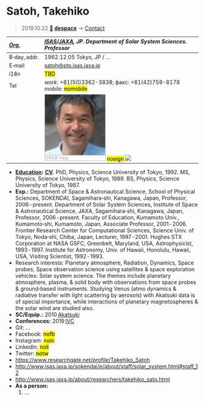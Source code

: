 # Satoh, Takehiko
> 2019.10.22 **[🚀](../index/index.md) [despace](index.md)** → [Contact](contact.md)

|*[Org.](contact.md)*|*[ISAS](zz_isas.md)/[JAXA](zz_jaxa.md), JP. Department of Solar System Sciences. Professor*|
|:--|:--|
|B‑day, addr.|1962.12.05 Tokyo, JP / …|
|E‑mail|<satoh@stp.isas.jaxa.jp>|
|i18n|<mark>TBD</mark>|
|Tel|*work:* +81(50)3362-3838; факс: +81(42)759-8178 *mobile:* <mark>nomobile</mark>|
||[![](f/contact/s/satoh1_photo_thumb.jpg)](f/contact/s/satoh1_photo.jpg) <mark>nosign</mark> [![](f/contact//1_sign_thumb.jpg)](f/contact//1_sign.png)|

   - **[Education](edu.md):** **[CV](f/contact/s/satoh1_cv.pdf).** PhD, Physics, Science University of Tokyo, 1992. MS, Physics, Science University of Tokyo, 1989. BS, Physics, Science University of Tokyo, 1987.
   - **Exp.:** Department of Space & Astronautical Science, School of Physical Sciences, SOKENDAI, Sagamihara‑shi, Kanagawa, Japan, Professor, 2006 ‑ present. Department of Solar System Sciences, Institute of Space & Astronautical Science, JAXA, Sagamihara‑shi, Kanagawa, Japan, Professor, 2006 ‑ present. Faculty of Education, Kumamoto Univ., Kumamoto‑shi, Kumamoto, Japan, Associate Professor, 2001 ‑ 2006. Frontier Research Center for Computational Sciences, Science Univ. of Tokyo, Noda‑shi, Chiba, Japan, Lecturer, 1997 ‑ 2001. Hughes STX Corporation at NASA GSFC, Greenbelt, Maryland, USA, Astrophysicist, 1993 ‑ 1997. Institute for Astronomy, Univ. of Hawaii, Honolulu, Hawaii, USA, Visiting Scientist, 1992 ‑ 1993.
   - Research interests: Planetary atmosphere, Radiation, Dynamics, Space probes, Space observation science using satellites & space exploration vehicles: Solar system science. The themes include planetary atmosphere, plasma, & solid body with observations from space probes & ground‑based instruments. Studying Venus (atmo dynamics & radiative transfer with light scattering by aerosols) with Akatsuki data is of special importance, while interactions of planetary magnetospheres & the solar wind are studied also.
   - **SC/Equip.:** 2010 [Akatsuki](akatsuki.md)
   - **Conferences:** 2019 [IVC](ivc_2019.md)
   - Git: …
   - Facebook: <mark>nofb</mark>
   - Instagram: <mark>noin</mark>
   - LinkedIn: <mark>noli</mark>
   - Twitter: <mark>notw</mark>
   - <https://www.researchgate.net/profile/Takehiko_Satoh>
   - <http://www.isas.jaxa.jp/sokendai/e/about/staff/solar_system.html#staff_12>
   - <http://www.isas.jaxa.jp/about/researchers/takehiko_sato.html>
   - **As a person:**
      1. …
